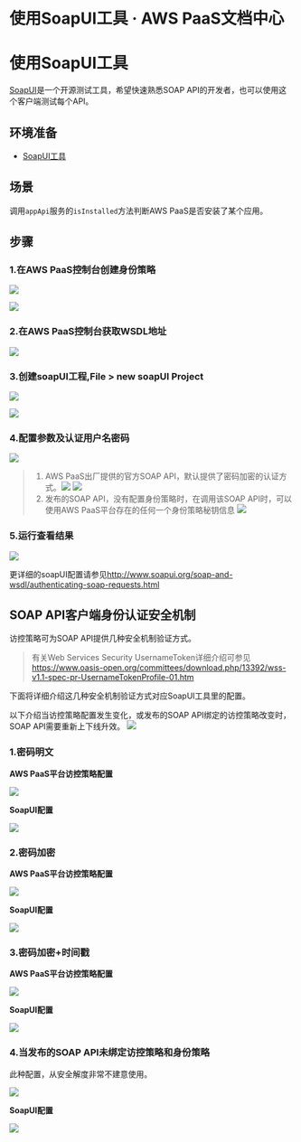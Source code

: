 # 使用SoapUI工具 · AWS PaaS文档中心

# 使用SoapUI工具

[SoapUI](<http://baike.baidu.com/link?url=sG1MiNpKIPbtkF4p6ooOOCrtHqQ7wC6vBASmgudh7rUAUEyF2pDjpJBTYdh3XPuPvnmvA8g4OEldCcPEmuJ--K>)是一个开源测试工具，希望快速熟悉SOAP API的开发者，也可以使用这个客户端测试每个API。

## 环境准备

  * [SoapUI工具](<http://www.soapui.org/downloads/soapui/open-source.html>)

## 场景

调用`appApi`服务的`isInstalled`方法判断AWS PaaS是否安装了某个应用。

## 步骤

### 1.在AWS PaaS控制台创建身份策略

[![](https://docs.awspaas.com/reference-guide/aws-paas-api-guide/soap/5.png)](<5.png>)

[![](https://docs.awspaas.com/reference-guide/aws-paas-api-guide/soap/4.png)](<4.png>)

### 2.在AWS PaaS控制台获取WSDL地址

[![](https://docs.awspaas.com/reference-guide/aws-paas-api-guide/soap/7.png)](<7.png>)

### 3.创建soapUI工程,File > new soapUI Project

[![](https://docs.awspaas.com/reference-guide/aws-paas-api-guide/soap/soapui2.png)](<soapui2.png>)

[![](https://docs.awspaas.com/reference-guide/aws-paas-api-guide/soap/soapui1.png)](<soapui1.png>)

### 4.配置参数及认证用户名密码

[![](https://docs.awspaas.com/reference-guide/aws-paas-api-guide/soap/soapui3.png)](<soapui3.png>)

>   1. AWS PaaS出厂提供的官方SOAP API，默认提供了密码加密的认证方式。[![](https://docs.awspaas.com/reference-guide/aws-paas-api-guide/soap/8.png)](<8.png>) [![](https://docs.awspaas.com/reference-guide/aws-paas-api-guide/soap/9.png)](<9.png>)
>   2. 发布的SOAP API，没有配置身份策略时，在调用该SOAP API时，可以使用AWS PaaS平台存在的任何一个身份策略秘钥信息 [![](https://docs.awspaas.com/reference-guide/aws-paas-api-guide/soap/10.png)](<10.png>)
> 

### 5.运行查看结果

[![](https://docs.awspaas.com/reference-guide/aws-paas-api-guide/soap/soapui4.png)](<soapui4.png>)

更详细的soapUI配置请参见<http://www.soapui.org/soap-and-wsdl/authenticating-soap-requests.html>

## SOAP API客户端身份认证安全机制

访控策略可为SOAP API提供几种安全机制验证方式。

> 有关Web Services Security UsernameToken详细介绍可参见<https://www.oasis-open.org/committees/download.php/13392/wss-v1.1-spec-pr-UsernameTokenProfile-01.htm>

下面将详细介绍这几种安全机制验证方式对应SoapUI工具里的配置。

以下介绍当访控策略配置发生变化，或发布的SOAP API绑定的访控策略改变时，SOAP API需要重新上下线升效。 [![](https://docs.awspaas.com/reference-guide/aws-paas-api-guide/soap/12.png)](<12.png>)

### 1.密码明文

**AWS PaaS平台访控策略配置**

[![](https://docs.awspaas.com/reference-guide/aws-paas-api-guide/soap/y1.png)](<y1.png>)

**SoapUI配置**

[![](https://docs.awspaas.com/reference-guide/aws-paas-api-guide/soap/su1.png)](<su1.png>)

### 2.密码加密

**AWS PaaS平台访控策略配置**

[![](https://docs.awspaas.com/reference-guide/aws-paas-api-guide/soap/y2.png)](<y2.png>)

**SoapUI配置**

[![](https://docs.awspaas.com/reference-guide/aws-paas-api-guide/soap/su2.png)](<su2.png>)

### 3.密码加密+时间戳

**AWS PaaS平台访控策略配置**

[![](https://docs.awspaas.com/reference-guide/aws-paas-api-guide/soap/y3.png)](<y3.png>)

**SoapUI配置**

[![](https://docs.awspaas.com/reference-guide/aws-paas-api-guide/soap/su3.png)](<su3.png>)

### 4.当发布的SOAP API未绑定访控策略和身份策略

此种配置，从安全解度非常不建意使用。

[![](https://docs.awspaas.com/reference-guide/aws-paas-api-guide/soap/y4.png)](<y4.png>)

**SoapUI配置**

[![](https://docs.awspaas.com/reference-guide/aws-paas-api-guide/soap/su0.png)](<su0.png>)